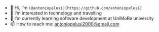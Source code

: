 - 👋 Hi, I’m `(@antoniopelusi)[https://github.com/antoniopelusi]`
- 👀 I’m interested in technology and travelling
- 🌱 I’m currently learning software development at UniMoRe university
- 📫 How to reach me: antoniopelusi2000@gmail.com
